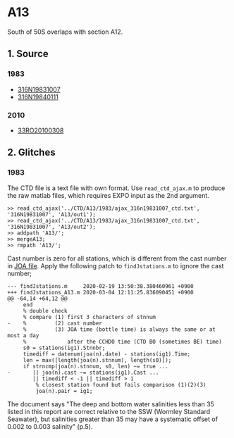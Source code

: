 # A13

South of 50S overlaps with section A12.

## 1. Source
### 1983
+ [316N19831007](https://cchdo.ucsd.edu/cruise/316N19831007)
+ [316N19840111](https://cchdo.ucsd.edu/cruise/316N19840111)

### 2010
+ [33RO20100308](https://cchdo.ucsd.edu/cruise/33RO20100308)

## 2. Glitches

### 1983

The CTD file is a text file with own format. Use `read_ctd_ajax.m` to produce
the raw matlab files, which requires EXPO input as the 2nd argument.
```
>> read_ctd_ajax('../CTD/A13/1983/ajax_316n19831007_ctd.txt', '316N19831007', 'A13/out1');
>> read_ctd_ajax('../CTD/A13/1983/ajax_316n19831007_ctd.txt', '316N19831007', 'A13/out2');
>> addpath 'A13/';
>> mergeA13;
>> rmpath 'A13/';
```

Cast number is zero for all stations, which is different from the cast number in
[JOA file](http://joa.ucsd.edu/data_files/best/Atlantic_sections/A13.5_AJAX_1983/A13.5_AJAX_1983_bottle.poa). Apply the following patch to `findJstations.m` to ignore the cast number;
```
--- findJstations.m     2020-02-19 13:50:38.380460961 +0900
+++ findJstations_A13.m 2020-03-04 12:11:25.836090451 +0900
@@ -64,14 +64,12 @@
     end
     % double check
     % compare (1) first 3 characters of stnnum
-    %         (2) cast number
     %         (3) JOA time (bottle time) is always the same or at most a day
     %             after the CCHDO time (CTD BO (sometimes BE) time)
     s0 = stations(ig1).Stnnbr;
     timediff = datenum(joa(n).date) - stations(ig1).Time;
     len = max([length(joa(n).stnnum), length(s0)]);
     if strncmp(joa(n).stnnum, s0, len) ~= true ...
-       || joa(n).cast ~= stations(ig1).Cast ...
        || timediff < -1 || timediff > 1
         % closest station found but fails comparison (1)(2)(3)
         joa(n).pair = ig1;
```

The document says "The deep and bottom water salinities less than 35 listed in this
report are correct relative to the SSW (Wormley Standard Seawater), but salinities
greater than 35 may have a systematic offset of 0.002 to 0.003 salinity" (p.5).


